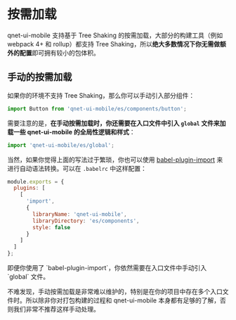 # 按需加载

qnet-ui-mobile 支持基于 Tree Shaking 的按需加载，大部分的构建工具（例如 webpack 4+ 和 rollup）都支持 Tree Shaking，所以**绝大多数情况下你无需做额外的配置**即可拥有较小的包体积。

## 手动的按需加载

如果你的环境不支持 Tree Shaking，那么你可以手动引入部分组件：

```js
import Button from 'qnet-ui-mobile/es/components/button';
```

需要注意的是，**在手动按需加载时，你还需要在入口文件中引入 `global` 文件来加载一些 qnet-ui-mobile 的全局性逻辑和样式**：

```js
import 'qnet-ui-mobile/es/global';
```

当然，如果你觉得上面的写法过于繁琐，你也可以使用 [babel-plugin-import](https://github.com/ant-design/babel-plugin-import) 来进行自动语法转换。可以在 `.babelrc` 中这样配置：

```js
module.exports = {
  plugins: [
    [
      'import',
      {
        libraryName: 'qnet-ui-mobile',
        libraryDirectory: 'es/components',
        style: false
      }
    ]
  ]
};
```

<Alert type="warning">
  即便你使用了 `babel-plugin-import`，你依然需要在入口文件中手动引入 `global` 文件。
</Alert>

不难发现，手动按需加载是非常难以维护的，特别是在你的项目中存在多个入口文件时。所以除非你对打包构建的过程和 qnet-ui-mobile 本身都有足够的了解，否则我们非常不推荐这样手动处理。
